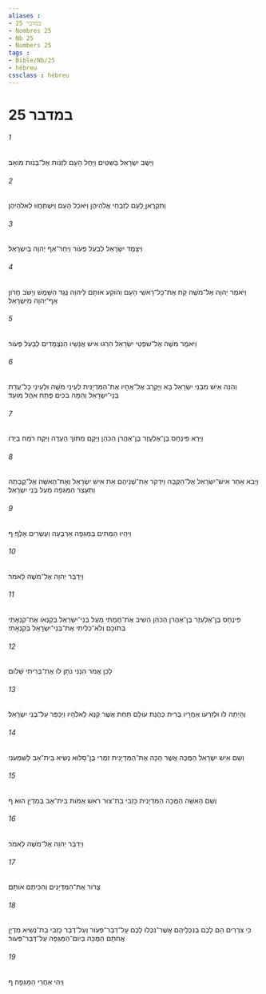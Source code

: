 ```yaml
---
aliases : 
- במדבר 25
- Nombres 25
- Nb 25
- Numbers 25
tags : 
- Bible/Nb/25
- hébreu
cssclass : hébreu
---
```


# במדבר 25

###### 1
וַיֵּשֶׁב יִשְׂרָאֵל בַּשִּׁטִּים וַיָּחֶל הָעָם לִזְנֹות אֶל־בְּנֹות מֹואָב׃
###### 2
וַתִּקְרֶאןָ לָעָם לְזִבְחֵי אֱלֹהֵיהֶן וַיֹּאכַל הָעָם וַיִּשְׁתַּחֲוּוּ לֵאלֹהֵיהֶן׃
###### 3
וַיִּצָּמֶד יִשְׂרָאֵל לְבַעַל פְּעֹור וַיִּחַר־אַף יְהוָה בְּיִשְׂרָאֵל׃
###### 4
וַיֹּאמֶר יְהוָה אֶל־מֹשֶׁה קַח אֶת־כָּל־רָאשֵׁי הָעָם וְהֹוקַע אֹותָם לַיהוָה נֶגֶד הַשָּׁמֶשׁ וְיָשֹׁב חֲרֹון אַף־יְהוָה מִיִּשְׂרָאֵל׃
###### 5
וַיֹּאמֶר מֹשֶׁה אֶל־שֹׁפְטֵי יִשְׂרָאֵל הִרְגוּ אִישׁ אֲנָשָׁיו הַנִּצְמָדִים לְבַעַל פְּעֹור׃
###### 6
וְהִנֵּה אִישׁ מִבְּנֵי יִשְׂרָאֵל בָּא וַיַּקְרֵב אֶל־אֶחָיו אֶת־הַמִּדְיָנִית לְעֵינֵי מֹשֶׁה וּלְעֵינֵי כָּל־עֲדַת בְּנֵי־יִשְׂרָאֵל וְהֵמָּה בֹכִים פֶּתַח אֹהֶל מֹועֵד׃
###### 7
וַיַּרְא פִּינְחָס בֶּן־אֶלְעָזָר בֶּן־אַהֲרֹן הַכֹּהֵן וַיָּקָם מִתֹּוךְ הָעֵדָה וַיִּקַּח רֹמַח בְּיָדֹו׃
###### 8
וַיָּבֹא אַחַר אִישׁ־יִשְׂרָאֵל אֶל־הַקֻּבָּה וַיִּדְקֹר אֶת־שְׁנֵיהֶם אֵת אִישׁ יִשְׂרָאֵל וְאֶת־הָאִשָּׁה אֶל־קֳבָתָהּ וַתֵּעָצַר הַמַּגֵּפָה מֵעַל בְּנֵי יִשְׂרָאֵל׃
###### 9
וַיִּהְיוּ הַמֵּתִים בַּמַּגֵּפָה אַרְבָּעָה וְעֶשְׂרִים אָלֶף׃ ף
###### 10
וַיְדַבֵּר יְהוָה אֶל־מֹשֶׁה לֵּאמֹר׃
###### 11
פִּינְחָס בֶּן־אֶלְעָזָר בֶּן־אַהֲרֹן הַכֹּהֵן הֵשִׁיב אֶת־חֲמָתִי מֵעַל בְּנֵי־יִשְׂרָאֵל בְּקַנְאֹו אֶת־קִנְאָתִי בְּתֹוכָם וְלֹא־כִלִּיתִי אֶת־בְּנֵי־יִשְׂרָאֵל בְּקִנְאָתִי׃
###### 12
לָכֵן אֱמֹר הִנְנִי נֹתֵן לֹו אֶת־בְּרִיתִי שָׁלֹום׃
###### 13
וְהָיְתָה לֹּו וּלְזַרְעֹו אַחֲרָיו בְּרִית כְּהֻנַּת עֹולָם תַּחַת אֲשֶׁר קִנֵּא לֵאלֹהָיו וַיְכַפֵּר עַל־בְּנֵי יִשְׂרָאֵל׃
###### 14
וְשֵׁם אִישׁ יִשְׂרָאֵל הַמֻּכֶּה אֲשֶׁר הֻכָּה אֶת־הַמִּדְיָנִית זִמְרִי בֶּן־סָלוּא נְשִׂיא בֵית־אָב לַשִּׁמְעֹנִי׃
###### 15
וְשֵׁם הָאִשָּׁה הַמֻּכָּה הַמִּדְיָנִית כָּזְבִּי בַת־צוּר רֹאשׁ אֻמֹּות בֵּית־אָב בְּמִדְיָן הוּא׃ ף
###### 16
וַיְדַבֵּר יְהוָה אֶל־מֹשֶׁה לֵּאמֹר׃
###### 17
צָרֹור אֶת־הַמִּדְיָנִים וְהִכִּיתֶם אֹותָם׃
###### 18
כִּי צֹרְרִים הֵם לָכֶם בְּנִכְלֵיהֶם אֲשֶׁר־נִכְּלוּ לָכֶם עַל־דְּבַר־פְּעֹור וְעַל־דְּבַר כָּזְבִּי בַת־נְשִׂיא מִדְיָן אֲחֹתָם הַמֻּכָּה בְיֹום־הַמַּגֵּפָה עַל־דְּבַר־פְּעֹור׃
###### 19
וַיְהִי אַחֲרֵי הַמַּגֵּפָה׃ ף
